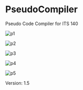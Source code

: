 # PseudoCompiler
Pseudo Code Compiler for ITS 140

![p1](http://f.worldscolli.de/r3lyy.png)

![p2](http://f.worldscolli.de/vn4h5.png)

![p3](http://f.worldscolli.de/8um9r.png)

![p4](http://f.worldscolli.de/p2xmb.png)

![p5](http://f.worldscolli.de/4mz4k.png)

Version: 1.5